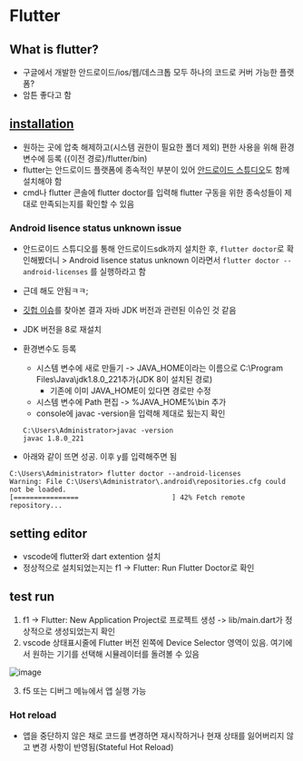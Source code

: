 # Flutter

## What is flutter?

- 구글에서 개발한 안드로이드/ios/웹/데스크톱 모두 하나의 코드로 커버 가능한 플랫폼?
- 암튼 좋다고 함

## [installation](https://flutter-ko.dev/docs/get-started/install)

- 원하는 곳에 압축 해제하고(시스템 권한이 필요한 폴더 제외) 편한 사용을 위해 환경 변수에 등록 ({이전 경로}/flutter/bin)
- flutter는 안드로이드 플랫폼에 종속적인 부분이 있어 [안드로이드 스튜디오](https://developer.android.com/studio)도 함께 설치해야 함
- cmd나 flutter 콘솔에 flutter doctor를 입력해 flutter 구동을 위한 종속성들이 제대로 만족되는지를 확인할 수 있음

### Android lisence status unknown issue

- 안드로이드 스튜디오를 통해 안드로이드sdk까지 설치한 후, `flutter doctor`로 확인해봤더니 > Android lisence status unknown 이라면서 `flutter doctor --android-licenses` 를 실행하라고 함
- 근데 해도 안됨ㅋㅋ;
- [깃헙 이슈](https://github.com/flutter/flutter/issues/57017#issuecomment-653636142)를 찾아본 결과 자바 JDK 버전과 관련된 이슈인 것 같음
- JDK 버전을 8로 재설치
- 환경변수도 등록

  - 시스템 변수에 새로 만들기 -> JAVA_HOME이라는 이름으로 C:\Program Files\Java\jdk1.8.0_221추가(JDK 8이 설치된 경로)
    - 기존에 이미 JAVA_HOME이 있다면 경로만 수정
  - 시스템 변수에 Path 편집 -> %JAVA_HOME%\bin 추가
  - console에 javac -version을 입력해 제대로 됬는지 확인

  ```console
  C:\Users\Administrator>javac -version
  javac 1.8.0_221
  ```

- 아래와 같이 뜨면 성공. 이후 y를 입력해주면 됨

```console
C:\Users\Administrator> flutter doctor --android-licenses
Warning: File C:\Users\Administrator\.android\repositories.cfg could not be loaded.
[================                       ] 42% Fetch remote repository...
```

## setting editor

- vscode에 flutter와 dart extention 설치
- 정상적으로 설치되었는지는 f1 -> Flutter: Run Flutter Doctor로 확인

## test run

1. f1 -> Flutter: New Application Project로 프로젝트 생성 -> lib/main.dart가 정상적으로 생성되었는지 확인
2. vscode 상태표시줄에 Flutter 버전 왼쪽에 Device Selector 영역이 있음. 여기에서 원하는 기기를 선택해 시뮬레이터를 돌려볼 수 있음

![image](https://user-images.githubusercontent.com/42717042/110302951-2bbb7d00-803d-11eb-915b-0b32263a4db5.png)

3. f5 또는 디버그 메뉴에서 앱 실행 가능

### Hot reload

- 앱을 중단하지 않은 채로 코드를 변경하면 재시작하거나 현재 상태를 잃어버리지 않고 변경 사항이 반영됨(Stateful Hot Reload)
